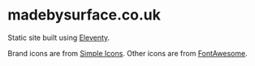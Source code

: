 # madebysurface.co.uk

Static site built using [Eleventy](https://www.11ty.dev).

Brand icons are from [Simple Icons](https://simpleicons.org).
Other icons are from [FontAwesome](https://origin.fontawesome.com/license).
